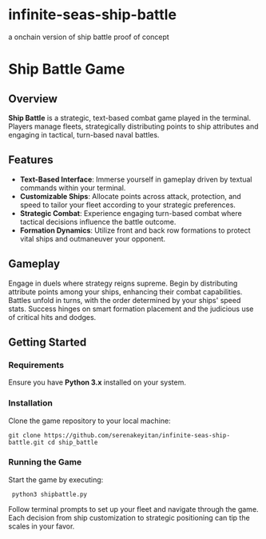 # infinite-seas-ship-battle
a onchain version of ship battle proof of concept


# Ship Battle Game

## Overview
**Ship Battle** is a strategic, text-based combat game played in the terminal. Players manage fleets, strategically distributing points to ship attributes and engaging in tactical, turn-based naval battles.

## Features
- **Text-Based Interface**: Immerse yourself in gameplay driven by textual commands within your terminal.
- **Customizable Ships**: Allocate points across attack, protection, and speed to tailor your fleet according to your strategic preferences.
- **Strategic Combat**: Experience engaging turn-based combat where tactical decisions influence the battle outcome.
- **Formation Dynamics**: Utilize front and back row formations to protect vital ships and outmaneuver your opponent.

## Gameplay
Engage in duels where strategy reigns supreme. Begin by distributing attribute points among your ships, enhancing their combat capabilities. Battles unfold in turns, with the order determined by your ships' speed stats. Success hinges on smart formation placement and the judicious use of critical hits and dodges.

## Getting Started

### Requirements
Ensure you have **Python 3.x** installed on your system.

### Installation
Clone the game repository to your local machine:


``git clone https://github.com/serenakeyitan/infinite-seas-ship-battle.git
cd ship_battle``

### Running the Game
Start the game by executing:

``
python3 shipbattle.py``

Follow terminal prompts to set up your fleet and navigate through the game. Each decision from ship customization to strategic positioning can tip the scales in your favor. 
